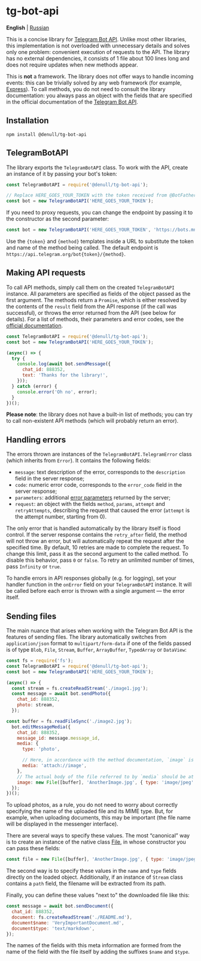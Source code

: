 # tg-bot-api

**English** | [Russian](README-ru.md)

This is a concise library for [Telegram Bot API](https://core.telegram.org/bots/api). Unlike most other libraries, this implementation is not overloaded with unnecessary details and solves only one problem: convenient execution of requests to the API. The library has no external dependencies, it consists of 1 file about 100 lines long and does not require updates when new methods appear.

This is **not** a framework. The library does not offer ways to handle incoming events: this can be trivially solved by any web framework (for example, [Express](https://expressjs.com/)). To call methods, you do not need to consult the library documentation: you always pass an object with the fields that are specified in the official documentation of the [Telegram Bot API](https://core.telegram.org/bots/api).

## Installation

```
npm install @denull/tg-bot-api
```

## TelegramBotAPI

The library exports the `TelegramBotAPI` class. To work with the API, create an instance of it by passing your bot's token:

```js
const TelegramBotAPI = require('@denull/tg-bot-api');

// Replace HERE_GOES_YOUR_TOKEN with the token received from @BotFather
const bot = new TelegramBotAPI('HERE_GOES_YOUR_TOKEN');
```

If you need to proxy requests, you can change the endpoint by passing it to the constructor as the second parameter:
```js
const bot = new TelegramBotAPI('HERE_GOES_YOUR_TOKEN', 'https://bots.mn/bot{token}/{method}');
```

Use the `{token}` and `{method}` templates inside a URL to substitute the token and name of the method being called. The default endpoint is `https://api.telegram.org/bot{token}/{method}`.

## Making API requests

To call API methods, simply call them on the created `TelegramBotAPI` instance. All parameters are specified as fields of the object passed as the first argument. The methods return a `Promise`, which is either resolved by the contents of the `result` field from the API response (if the call was successful), or throws the error returned from the API (see below for details). For a list of methods, their parameters and error codes, see the [official documentation](https://core.telegram.org/bots/api).

```js
const TelegramBotAPI = require('@denull/tg-bot-api');
const bot = new TelegramBotAPI('HERE_GOES_YOUR_TOKEN');

(async() => {
  try {
    console.log(await bot.sendMessage({
      chat_id: 888352,
      text: 'Thanks for the library!',
    }));
  } catch (error) {
    console.error('Oh no', error);
  }
})();
```

**Please note**: the library does not have a built-in list of methods; you can try to call non-existent API methods (which will probably return an error).

## Handling errors

The errors thrown are instances of the `TelegramBotAPI.TelegramError` class (which inherits from `Error`). It contains the following fields:

- `message`: text description of the error, corresponds to the `description` field in the server response;
- `code`: numeric error code, corresponds to the `error_code` field in the server response;
- `parameters`: additional [error parameters](https://core.telegram.org/bots/api#responseparameters) returned by the server;
- `request`: an object with the fields `method`, `params`, `attempt` and `retryAttempts`, describing the request that caused the error (`attempt` is the attempt number, starting from 0).

The only error that is handled automatically by the library itself is flood control. If the server response contains the `retry_after` field, the method will not throw an error, but will automatically repeat the request after the specified time. By default, 10 retries are made to complete the request. To change this limit, pass it as the second argument to the called method. To disable this behavior, pass `0` or `false`. To retry an unlimited number of times, pass `Infinity` or `true`.

To handle errors in API responses globally (e.g. for logging), set your handler function in the `onError` field on your `TelegramBotAPI` instance. It will be called before each error is thrown with a single argument — the error itself.

## Sending files

The main nuance that arises when working with the Telegram Bot API is the features of sending files. The library automatically switches from `application/json` format to `multipart/form-data` if one of the fields passed is of type `Blob`, `File`, `Stream`, `Buffer`, `ArrayBuffer`, `TypedArray` or `DataView`:

```js
const fs = require('fs');
const TelegramBotAPI = require('@denull/tg-bot-api');
const bot = new TelegramBotAPI('HERE_GOES_YOUR_TOKEN');

(async() => {
  const stream = fs.createReadStream('./image1.jpg');
  const message = await bot.sendPhoto({
    chat_id: 888352,
    photo: stream,
  });

const buffer = fs.readFileSync('./image2.jpg');
  bot.editMessageMedia({
    chat_id: 888352,
    message_id: message.message_id,
    media: {
      type: 'photo',

      // Here, in accordance with the method documentation, `image` is the name of the field (any at your discretion) in which the file body is passed
      media: 'attach://image',
    },
    // The actual body of the file referred to by `media` should be at the top level along with other parameters
    image: new File([buffer], 'AnotherImage.jpg', { type: 'image/jpeg' }), // You can also just specify `buffer`
  });
})();
```

To upload photos, as a rule, you do not need to worry about correctly specifying the name of the uploaded file and its MIME type. But, for example, when uploading documents, this may be important (the file name will be displayed in the messenger interface).

There are several ways to specify these values. The most “canonical” way is to create an instance of the native class [File](https://developer.mozilla.org/en-US/docs/Web/API/File/File), in whose constructor you can pass these fields:

```js
const file = new File([buffer], 'AnotherImage.jpg', { type: 'image/jpeg' });
```

The second way is to specify these values ​​in the `name` and `type` fields directly on the loaded object. Additionally, if an instance of `Stream` class contains a `path` field, the filename will be extracted from its path.

Finally, you can define these values ​​"next to" the downloaded file like this:

```js
const message = await bot.sendDocument({
  chat_id: 888352,
  document: fs.createReadStream('./README.md'),
  document$name: 'VeryImportantDocument.md',
  document$type: 'text/markdown',
});
```

The names of the fields with this meta information are formed from the name of the field with the file itself by adding the suffixes `$name` and `$type`.
